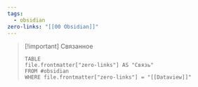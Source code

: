 ```yaml
---
tags:
  - obsidian
zero-links: "[[00 Obsidian]]"
---
```


>[!important] Связанное
>```dataview
>TABLE 
>file.frontmatter["zero-links"] AS "Связь" 
>FROM #obsidian
>WHERE file.frontmatter["zero-links"] = "[[Dataview]]"
>```
